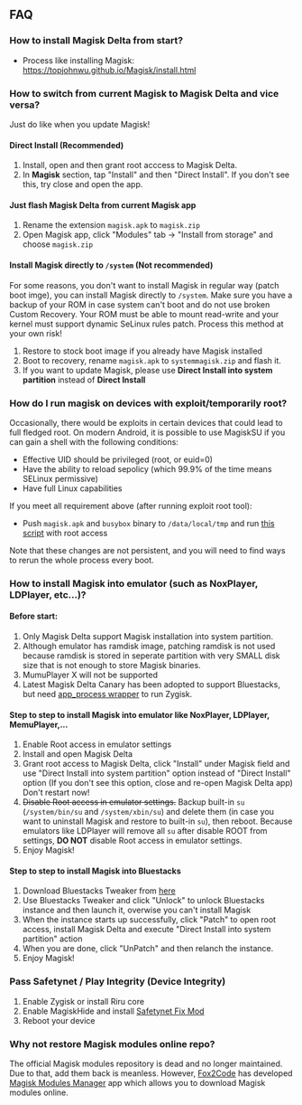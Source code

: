 ## FAQ

### How to install Magisk Delta from start?

- Process like installing Magisk: <https://topjohnwu.github.io/Magisk/install.html>

### How to switch from current Magisk to Magisk Delta and vice versa?

Just do like when you update Magisk!

#### Direct Install (Recommended)

1. Install, open and then grant root acccess to Magisk Delta.
2. In **Magisk** section, tap "Install" and then "Direct Install". If you don't see this, try close and open the app.

#### Just flash Magisk Delta from current Magisk app

1. Rename the extension `magisk.apk` to `magisk.zip`
2. Open Magisk app, click "Modules" tab -> "Install from storage" and choose `magisk.zip`

#### Install Magisk directly to `/system` (Not recommended)

For some reasons, you don't want to install Magisk in regular way (patch boot imge), you can install Magisk directly to `/system`. Make sure you have a backup of your ROM in case system can't boot and do not use broken Custom Recovery. Your ROM must be able to mount read-write and your kernel must support dynamic SeLinux rules patch. Process this method at your own risk!

1. Restore to stock boot image if you already have Magisk installed
2. Boot to recovery, rename `magisk.apk` to `systemmagisk.zip` and flash it.
3. If you want to update Magisk, please use **Direct Install into system partition** instead of **Direct Install**

### How do I run magisk on devices with exploit/temporarily root?

Occasionally, there would be exploits in certain devices that could lead to full fledged root. On modern Android, it is possible to use MagiskSU if you can gain a shell with the following conditions:

- Effective UID should be privileged (root, or euid=0)
- Have the ability to reload sepolicy (which 99.9% of the time means SELinux permissive)
- Have full Linux capabilities

If you meet all requirement above (after running exploit root tool):

- Push `magisk.apk` and `busybox` binary to `/data/local/tmp` and run [this script](https://huskydg.github.io/script/temp-magisk.sh) with root access

Note that these changes are not persistent, and you will need to find ways to rerun the whole process every boot.

### How to install Magisk into emulator (such as NoxPlayer, LDPlayer, etc...)?

#### Before start:

1. Only Magisk Delta support Magisk installation into system partition. 
2. Although emulator has ramdisk image, patching ramdisk is not used because ramdisk is stored in seperate partition with very SMALL disk size that is not enough to store Magisk binaries.
3. MumuPlayer X will not be supported
4. Latest Magisk Delta Canary has been adopted to support Bluestacks, but need [app_process wrapper](https://github.com/HuskyDG/app_process_wrapper/releases) to run Zygisk.

#### Step to step to install Magisk into emulator like NoxPlayer, LDPlayer, MemuPlayer,...

1. Enable Root access in emulator settings
2. Install and open Magisk Delta
3. Grant root access to Magisk Delta, click "Install" under Magisk field and use "Direct Install into system partition" option instead of "Direct Install" option (If you don't see this option, close and re-open Magisk Delta app) Don't restart now!
4. ~~Disable Root access in emulator settings.~~ Backup built-in `su` (`/system/bin/su` and `/system/xbin/su`) and delete them (in case you want to uninstall Magisk and restore to built-in `su`), then reboot. Because emulators like LDPlayer will remove all `su` after disable ROOT from settings, **DO NOT** disable Root access in emulator settings.
5. Enjoy Magisk!

#### Step to step to install Magisk into Bluestacks

1. Download Bluestacks Tweaker from [here](https://bstweaker.tk/)
2. Use Bluestacks Tweaker and click "Unlock" to unlock Bluestacks instance and then launch it, overwise you can't install Magisk
3. When the instance starts up successfully, click "Patch" to open root access, install Magisk Delta and execute "Direct Install into system partition" action
4. When you are done, click "UnPatch" and then relanch the instance.
5. Enjoy Magisk! 

### Pass Safetynet / Play Integrity (Device Integrity)

1. Enable Zygisk or install Riru core
2. Enable MagiskHide and install [Safetynet Fix Mod](https://github.com/HuskyDG/safetynet-integrity-fix/releases/latest)
3. Reboot your device

### Why not restore Magisk modules online repo?

The official Magisk modules repository is dead and no longer maintained. Due to that, add them back is meanless. However, [Fox2Code](https://github.com/Fox2Code) has developed [Magisk Modules Manager](https://github.com/Fox2Code/FoxMagiskModuleManager)  app which allows you to download Magisk modules online.

